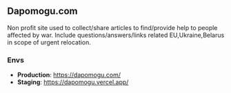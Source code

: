 
## Dapomogu.com

Non profit site used to collect/share articles to find/provide help to people affected by war.
Include questions/answers/links related EU,Ukraine,Belarus in scope of urgent relocation.

### Envs

- **Production**: https://dapomogu.com/
- **Staging**: https://dapomogu.vercel.app/



